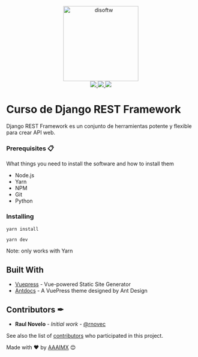 <!-- init organization banner -->
<p align="center">
    <img src="https://www.aaaimx.org/software/logo.png" width="200" alt="disoftw">
    <br>
    <a href="https://join.slack.com/t/aaaimx/shared_invite/zt-czcguels-DfXBa5Y_IoDVrLv2P5pVGQ" target="_blank">
        <img src="https://img.shields.io/badge/chat-join%20us-red">
    </a>
    <a href="https://web.facebook.com/AAAI-MX-Software-Division-109685297309422/" target="_blank">
        <img src="https://img.shields.io/badge/follow%20us-%40disoftw-blue">
    </a>
    <a href="https://www.paypal.me/aaaimx" target="_blank">
        <img src="https://img.shields.io/badge/donate-support%20us-green">
    </a>
</p>
<!-- end banner -->

# Curso de Django REST Framework

Django REST Framework es un conjunto de herramientas potente y flexible para crear API web.

### Prerequisites 📋

What things you need to install the software and how to install them

- Node.js 
- Yarn
- NPM
- Git
- Python

### Installing

```bash
yarn install
```

```
yarn dev
```

Note: only works with Yarn

## Built With

- [Vuepress](https://vuepress.vuejs.org/) - Vue-powered Static Site Generator
- [Antdocs](https://antdocs.seeyoz.cn/guide/) - A VuePress theme designed by Ant Design

## Contributors ✒

- **Raul Novelo** - _Initial work_ - [@rnovec](https://github.com/rnovec)

See also the list of [contributors](https://github.com/your/project/contributors) who participated in this project.

Made with ❤️ by [AAAIMX](https://github.com/aaaimx) 😊
